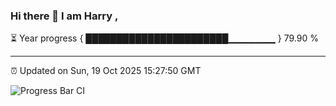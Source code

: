 ### Hi there 👋 I am Harry , 

⏳ Year progress { ███████████████████████▁▁▁▁▁▁▁ } 79.90 %

---

⏰ Updated on Sun, 19 Oct 2025 15:27:50 GMT

![Progress Bar CI](https://github.com/duykhang68/duykhang68/workflows/Progress%20Bar%20CI/badge.svg)
